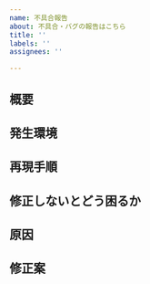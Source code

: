 ```yaml
---
name: 不具合報告
about: 不具合・バグの報告はこちら
title: ''
labels: ''
assignees: ''

---
```


## 概要

## 発生環境

## 再現手順

## 修正しないとどう困るか

## 原因
<!-- もし分かる場合、当たりがつく場合は記載 -->
## 修正案
